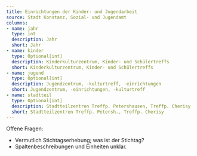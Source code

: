 ```yaml
---
title: Einrichtungen der Kinder- und Jugendarbeit
source: Stadt Konstanz, Sozial- und Jugendamt
columns:
- name: jahr
  type: int
  description: Jahr
  short: Jahr
- name: kinder
  type: Optional[int]
  description: Kinderkulturzentrum, Kinder- und Schülertreffs
  short: Kinderkulturzentrum, Kinder- und Schülertreffs
- name: jugend
  type: Optional[int]
  description: Jugendzentrum, -kulturtreff, -einrichtungen
  short: Jugendzentrum, -einrichtungen, -kulturtreff
- name: stadtteil
  type: Optional[int]
  description: Stadtteilzentren Treffp. Petershausen, Treffp. Cherisy
  short: Stadtteilzentren Treffp. Petersh., Treffp. Cherisy
---
```

Offene Fragen:

- Vermutlich Stichtagserhebung; was ist der Stichtag?
- Spaltenbeschreibungen und Einheiten unklar.
